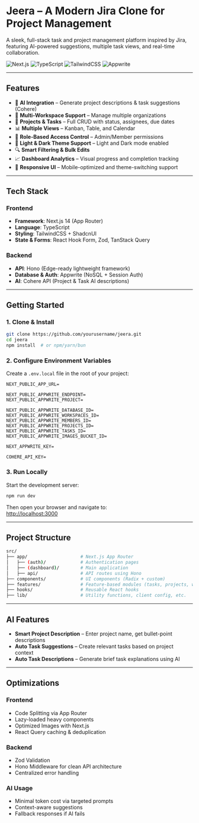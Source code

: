 # Jeera – A Modern Jira Clone for Project Management

A sleek, full-stack task and project management platform inspired by Jira, featuring AI-powered suggestions, multiple task views, and real-time collaboration.

![Next.js](https://img.shields.io/badge/Next.js-14-black?style=flat-square&logo=next.js)
![TypeScript](https://img.shields.io/badge/TypeScript-5-blue?style=flat-square&logo=typescript)
![TailwindCSS](https://img.shields.io/badge/TailwindCSS-3.4-teal?style=flat-square&logo=tailwind-css)
![Appwrite](https://img.shields.io/badge/Appwrite-14-pink?style=flat-square&logo=appwrite)

---

## Features

- 🧠 **AI Integration** – Generate project descriptions & task suggestions (Cohere)
- 📁 **Multi-Workspace Support** – Manage multiple organizations
- 📂 **Projects & Tasks** – Full CRUD with status, assignees, due dates
- 📊 **Multiple Views** – Kanban, Table, and Calendar
- 👥 **Role-Based Access Control** – Admin/Member permissions
- 🌙 **Light & Dark Theme Support** – Light and Dark mode enabled
- 🔍 **Smart Filtering & Bulk Edits**
- 📈 **Dashboard Analytics** – Visual progress and completion tracking
- 🎨 **Responsive UI** – Mobile-optimized and theme-switching support

---

## Tech Stack

### Frontend

- **Framework**: Next.js 14 (App Router)
- **Language**: TypeScript
- **Styling**: TailwindCSS + ShadcnUI
- **State & Forms**: React Hook Form, Zod, TanStack Query

### Backend

- **API**: Hono (Edge-ready lightweight framework)
- **Database & Auth**: Appwrite (NoSQL + Session Auth)
- **AI**: Cohere API (Project & Task AI descriptions)

---

## Getting Started

### 1. Clone & Install

```bash
git clone https://github.com/yourusername/jeera.git
cd jeera
npm install  # or npm/yarn/bun
```
### 2. Configure Environment Variables

Create a `.env.local` file in the root of your project:

```env
NEXT_PUBLIC_APP_URL=

NEXT_PUBLIC_APPWRITE_ENDPOINT=
NEXT_PUBLIC_APPWRITE_PROJECT=

NEXT_PUBLIC_APPWRITE_DATABASE_ID=
NEXT_PUBLIC_APPWRITE_WORKSPACES_ID=
NEXT_PUBLIC_APPWRITE_MEMBERS_ID=
NEXT_PUBLIC_APPWRITE_PROJECTS_ID=
NEXT_PUBLIC_APPWRITE_TASKS_ID=
NEXT_PUBLIC_APPWRITE_IMAGES_BUCKET_ID=

NEXT_APPWRITE_KEY=

COHERE_API_KEY=
```

### 3. Run Locally

Start the development server:

```bash
npm run dev
```

Then open your browser and navigate to:  
[http://localhost:3000](http://localhost:3000)

---

## Project Structure

```bash
src/
├── app/                    # Next.js App Router
│   ├── (auth)/             # Authentication pages
│   ├── (dashboard)/        # Main application
│   ├── api/                # API routes using Hono
├── components/             # UI components (Radix + custom)
├── features/               # Feature-based modules (tasks, projects, workspaces)
├── hooks/                  # Reusable React hooks
├── lib/                    # Utility functions, client config, etc.
```

---

## AI Features

- **Smart Project Description** – Enter project name, get bullet-point descriptions
- **Auto Task Suggestions** – Create relevant tasks based on project context
- **Auto Task Descriptions** – Generate brief task explanations using AI

---

## Optimizations

### Frontend

- Code Splitting via App Router
- Lazy-loaded heavy components
- Optimized Images with Next.js
- React Query caching & deduplication

### Backend

- Zod Validation
- Hono Middleware for clean API architecture
- Centralized error handling

### AI Usage

- Minimal token cost via targeted prompts
- Context-aware suggestions
- Fallback responses if AI fails

